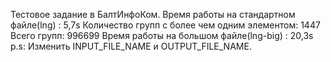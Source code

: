 Тестовое задание в БалтИнфоКом.
    Время работы на стандартном файле(lng) : 5,7s
      Количество групп с более чем одним элементом: 1447
      Всего групп: 996699
    Время работы на большом файле(lng-big) : 20,3s
p.s: Изменить INPUT_FILE_NAME и OUTPUT_FILE_NAME.
